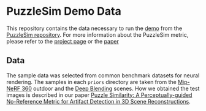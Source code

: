 # PuzzleSim Demo Data
This repository contains the data necessary to run the [demo](https://github.com/nihermann/PuzzleSim/blob/main/demo.ipynb) from the [PuzzleSim repository](https://github.com/nihermann/PuzzleSim). For more information about the PuzzleSim metric, please refer to the [project page](https://nihermann.github.io/puzzlesim/index.html) or the [paper](https://arxiv.org/abs/2411.17489)

## Data
The sample data was selected from common benchmark datasets for neural rendering. The samples in each `priors` directory are taken from the [Mip-NeRF 360](https://jonbarron.info/mipnerf360/) outdoor and the [Deep Blending](http://visual.cs.ucl.ac.uk/pubs/deepblending/) scenes.
How we obtained the test images is described in our paper [Puzzle Similarity: A Perceptually-guided No-Reference Metric for Artifact Detection in 3D Scene Reconstructions](https://arxiv.org/abs/2411.17489).

